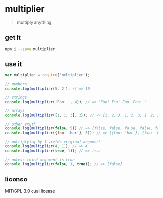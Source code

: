 multiplier
==========

> multiply anything

get it
------
```bash
npm i --save multiplier
```

use it
------
```js
var multiplier = require('multiplier');

// numbers
console.log(multiplier(5, 2)); // => 10

// strings
console.log(multiplier('Foo! ', 4)); // => 'Foo! Foo! Foo! Foo! '

// arrays
console.log(multiplier([1, 2, 3], 3)); // => [1, 2, 3, 1, 2, 3, 1, 2, 3]

// other stuff
console.log(multiplier(false, 5)) // => [false, false, false, false, false]
console.log(multiplier({foo: 'bar'}, 3)); // => [{foo: 'bar'}, {foo: 'bar'}, {foo: 'bar'}]

// multiplying by 1 yields original argument
console.log(multiplier(4, 1)); // => 4
console.log(multiplier(true, 1)); // => true

// unless third argument is true
console.log(multiplier(false, 1, true)); // => [false]
```

license
-------

MIT/GPL 3.0 dual license